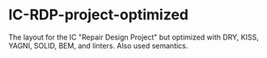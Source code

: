 # IC-RDP-project-optimized
The layout for the IC "Repair Design Project" but optimized with DRY, KISS, YAGNI, SOLID, BEM, and linters. Also used semantics.
